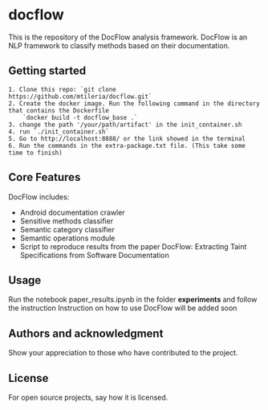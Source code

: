 # docflow

This is the repository of the DocFlow analysis framework. 
DocFlow is an NLP framework to classify methods based on their documentation. 

## Getting started


```
1. Clone this repo: `git clone https://github.com/mtileria/docflow.git`
2. Create the docker image. Run the following command in the directory that contains the Dockerfile
    `docker build -t docflow_base .` 
3. change the path '/your/path/artifact' in the init_container.sh
4. run `./init_container.sh`
5. Go to http://localhost:8888/ or the link showed in the terminal
6. Run the commands in the extra-package.txt file. (This take some time to finish)
```


## Core Features

DocFlow includes:
- Android documentation crawler
- Sensitive methods classifier
- Semantic category classifier
- Semantic operations module 
- Script to reproduce results from the paper DocFlow: Extracting Taint Specifications from Software Documentation

## Usage


Run the notebook paper_results.ipynb in the folder __experiments__ and follow the instruction
Instruction on how to use DocFlow will be added soon

## Authors and acknowledgment
Show your appreciation to those who have contributed to the project.

## License
For open source projects, say how it is licensed.

